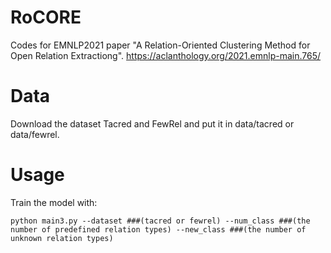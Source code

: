 # RoCORE
Codes for EMNLP2021 paper "A Relation-Oriented Clustering Method for Open Relation Extractiong".
https://aclanthology.org/2021.emnlp-main.765/
# Data
Download the dataset Tacred and FewRel and put it in data/tacred or data/fewrel.
# Usage
Train the model with:  
```
python main3.py --dataset ###(tacred or fewrel) --num_class ###(the number of predefined relation types) --new_class ###(the number of unknown relation types)
```
